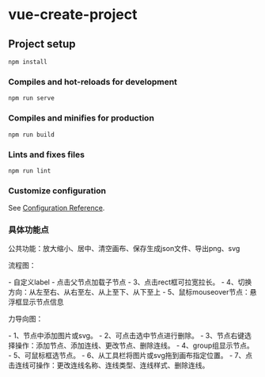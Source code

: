 # vue-create-project

## Project setup
```
npm install
```

### Compiles and hot-reloads for development
```
npm run serve
```

### Compiles and minifies for production
```
npm run build
```

### Lints and fixes files
```
npm run lint
```

### Customize configuration
See [Configuration Reference](https://cli.vuejs.org/config/).

### 具体功能点
<p>公共功能：放大缩小、居中、清空画布、保存生成json文件、导出png、svg</p>
<p>流程图：</p>
- 自定义label
- 点击父节点加载子节点
- 3、点击rect框可拉宽拉长。
- 4、切换方向：从左至右、从右至左、从上至下、从下至上
- 5、鼠标mouseover节点：悬浮框显示节点信息
<p>力导向图：</p>
- 1、节点中添加图片或svg。
- 2、可点击选中节点进行删除。
- 3、节点右键选择操作：添加节点、添加连线、更改节点、删除连线。
- 4、group组显示节点。
- 5、可鼠标框选节点。
- 6、从工具栏将图片或svg拖到画布指定位置。
- 7、点击连线可操作：更改连线名称、连线类型、连线样式、删除连线。

